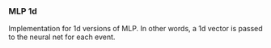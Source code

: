 ### MLP 1d
Implementation for 1d versions of MLP. In other words, a 1d vector is passed to the neural net for each event. 
